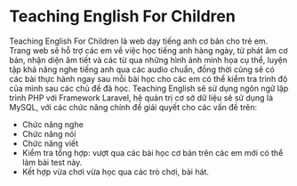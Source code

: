 # Teaching English For Children
 Teaching English For Children là web dạy tiếng anh cơ bản cho trẻ em. Trang web sẽ hỗ trợ các em về việc học tiếng anh hàng ngày, từ phát âm cơ bản, nhận diện âm tiết và các từ qua những hình ảnh minh họa cụ thể, luyện tập khả năng nghe tiếng anh qua các audio chuẩn, đồng thời cũng sẽ có các bài thực hành ngay sau mỗi bài học cho các em có thể kiểm tra trình độ của mình sau các chủ đề đã học. 
 Teaching English sẽ sử dụng ngôn ngữ lập trình PHP với Framework Laravel, hệ quản trị cơ sở dữ liệu sẽ sử dụng là MySQL, với các chức năng chính để giải quyết cho các vấn đề trên:
  + Chức năng nghe
  + Chức năng nói
  + Chức năng viết
  + Kiểm tra tổng hợp: vượt qua các bài học cơ bản trên các em mới có thể làm bài test này.
  + Kết hợp vừa chơi vừa học qua các trò chơi, bài hát.
